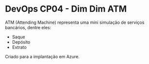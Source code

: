 # DevOps CP04 - Dim Dim ATM

ATM (Attending Machine) representa uma mini simulação de serviços bancários, dentre eles:

- Saque
- Depósito
- Extrato

Criado para a implantação em Azure.